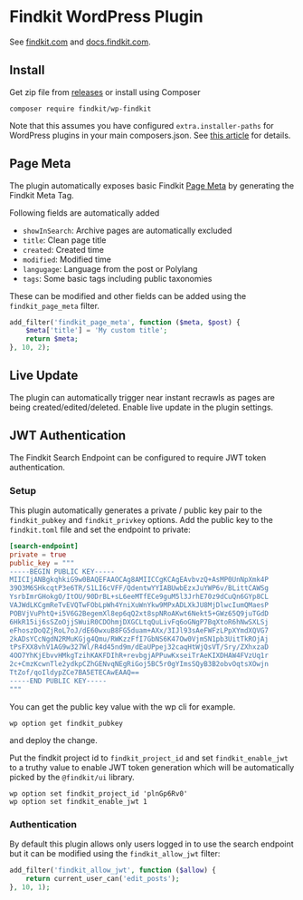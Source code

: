 # Findkit WordPress Plugin

See [findkit.com](https://findkit.com/) and [docs.findkit.com](https://docs.findkit.com/).

## Install

Get zip file from [releases](https://github.com/findkit/wp-findkit/releases/) or install using Composer

```
composer require findkit/wp-findkit
```

Note that this assumes you have configured `extra.installer-paths` for WordPress
plugins in your main composers.json. See [this article](https://www.smashingmagazine.com/2019/03/composer-wordpress/)
for details.


## Page Meta

The plugin automatically exposes basic Findkit [Page
Meta](https://docs.findkit.com/crawler/meta-tag) by generating the Findkit Meta
Tag.

Following fields are automatically added

- `showInSearch`: Archive pages are automatically excluded
- `title`: Clean page title
- `created`: Created time
- `modified`: Modified time
- `langugage`: Language from the post or Polylang
- `tags`: Some basic tags including public taxonomies

These can be modified and other fields can be added using the
`findkit_page_meta` filter.

<!-- prettier-ignore -->
```php
add_filter('findkit_page_meta', function ($meta, $post) {
    $meta['title'] = 'My custom title';
    return $meta;
}, 10, 2);
```

## Live Update

The plugin can automatically trigger near instant recrawls as pages are being
created/edited/deleted. Enable live update in the plugin settings.

## JWT Authentication

The Findkit Search Endpoint can be configured to require JWT token
authentication.

### Setup

This plugin automatically generates a private / public key pair to the
`findkit_pubkey` and `findkit_privkey` options. Add the public key to the
`findkit.toml` file and set the endpoint to private:

```toml
[search-endpoint]
private = true
public_key = """
-----BEGIN PUBLIC KEY-----
MIICIjANBgkqhkiG9w0BAQEFAAOCAg8AMIICCgKCAgEAvbvzQ+AsMP0UnNpXmk4P
39O3M6SHkcqtP3e6TR/S1LI6cVFF/QdentwYYIABUwbEzxJuYWP6v/BLittCAWSg
YsrbImrGHokgO/ItOU/90DrBL+sL6eeMTfECe9guM5l3JrhE70z9dCuQn6GYp8CL
VAJWdLKCgmReTvEVQTwFObLpWh4YniXuWnYkw9MPxADLXkJU8MjDlwcIumQMaesP
POBVjVuPhtQ+i5V6G2BegemXl8ep6qQ2xt8spNRoAKwt6Nekt5+GWz65Q9juTGdD
6HkR15ij6sSZoOjjSWuiR0CDOhmjDXGCLtqQuLivFq6oGNgP7BqXtoR6hNwSXLSj
eFhoszDoQZjRoL7oJ/dE60wxuB8FG5duam+AXx/3IJl93sAeFWFzLPpXYmdXQVG7
2kADsYCcNgdN2RMuKGjg4Qmu/RWKzzFfI7GbNS6K47Ow0VjmSN1pb3UitTkROjAj
tPsFXX8vhV1AG9w327Wl/R4d45nd9m/dEaUPpej32caqHtWjQsVT/Sry/ZXhxzaD
4OO7YhKjEbvvHMkgTzihKAKFDIhR+revbgjAPPuwKxseiTrAeKIXDHAW4FVzUq1r
2c+CmzKcwnTle2ydkpCZhGENvqNEgRiGoj5BC5r0gYImsSQyB3B2obvOqtsXOwjn
TtZof/qoIldypZCe7BA5ETECAwEAAQ==
-----END PUBLIC KEY-----
"""
```

You can get the public key value with the wp cli for example.

```
wp option get findkit_pubkey
```

and deploy the change.

Put the findkit project id to `findkit_project_id` and set `findkit_enable_jwt`
to a truthy value to enable JWT token generation which will be automatically
picked by the `@findkit/ui` library.

```
wp option set findkit_project_id 'plnGp6Rv0'
wp option set findkit_enable_jwt 1
```

### Authentication

By default this plugin allows only users logged in to use the search endpoint but it can be modified using the `findkit_allow_jwt` filter:

<!-- prettier-ignore -->
```php
add_filter('findkit_allow_jwt', function ($allow) {
    return current_user_can('edit_posts');
}, 10, 1);
```

